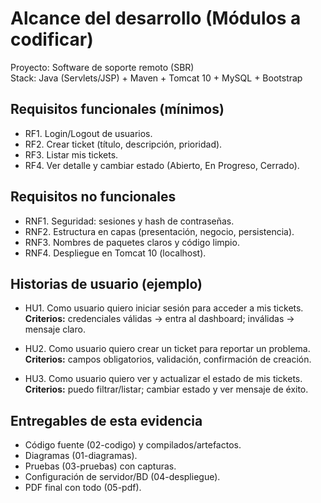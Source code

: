 # Alcance del desarrollo (Módulos a codificar)

Proyecto: Software de soporte remoto (SBR)  
Stack: Java (Servlets/JSP) + Maven + Tomcat 10 + MySQL + Bootstrap  

## Requisitos funcionales (mínimos)
- RF1. Login/Logout de usuarios.  
- RF2. Crear ticket (título, descripción, prioridad).  
- RF3. Listar mis tickets.  
- RF4. Ver detalle y cambiar estado (Abierto, En Progreso, Cerrado).  

## Requisitos no funcionales
- RNF1. Seguridad: sesiones y hash de contraseñas.  
- RNF2. Estructura en capas (presentación, negocio, persistencia).  
- RNF3. Nombres de paquetes claros y código limpio.  
- RNF4. Despliegue en Tomcat 10 (localhost).  

## Historias de usuario (ejemplo)
- HU1. Como usuario quiero iniciar sesión para acceder a mis tickets.  
  **Criterios:** credenciales válidas → entra al dashboard; inválidas → mensaje claro.  

- HU2. Como usuario quiero crear un ticket para reportar un problema.  
  **Criterios:** campos obligatorios, validación, confirmación de creación.  

- HU3. Como usuario quiero ver y actualizar el estado de mis tickets.  
  **Criterios:** puedo filtrar/listar; cambiar estado y ver mensaje de éxito.  

## Entregables de esta evidencia
- Código fuente (02-codigo) y compilados/artefactos.  
- Diagramas (01-diagramas).  
- Pruebas (03-pruebas) con capturas.  
- Configuración de servidor/BD (04-despliegue).  
- PDF final con todo (05-pdf).  
